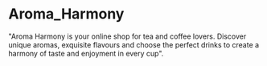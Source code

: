 # Aroma_Harmony
"Aroma Harmony is your online shop for tea and coffee lovers. Discover unique aromas, exquisite flavours and choose the perfect drinks to create a harmony of taste and enjoyment in every cup".
